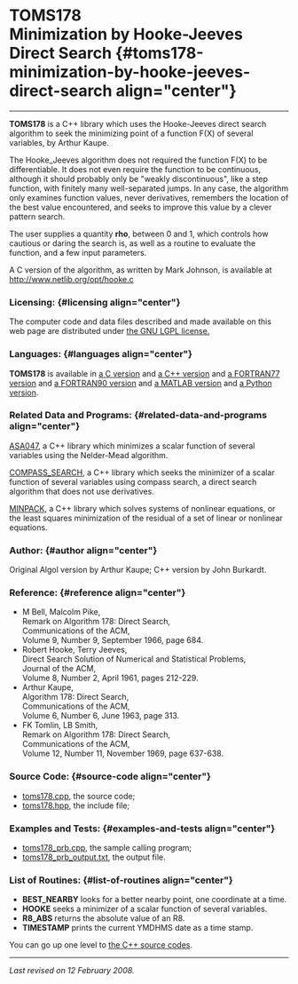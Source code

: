 TOMS178\
Minimization by Hooke-Jeeves Direct Search {#toms178-minimization-by-hooke-jeeves-direct-search align="center"}
==========================================

------------------------------------------------------------------------

**TOMS178** is a C++ library which uses the Hooke-Jeeves direct search
algorithm to seek the minimizing point of a function F(X) of several
variables, by Arthur Kaupe.

The Hooke\_Jeeves algorithm does not required the function F(X) to be
differentiable. It does not even require the function to be continuous,
although it should probably only be "weakly discontinuous", like a step
function, with finitely many well-separated jumps. In any case, the
algorithm only examines function values, never derivatives, remembers
the location of the best value encountered, and seeks to improve this
value by a clever pattern search.

The user supplies a quantity **rho**, between 0 and 1, which controls
how cautious or daring the search is, as well as a routine to evaluate
the function, and a few input parameters.

A C version of the algorithm, as written by Mark Johnson, is available
at <http://www.netlib.org/opt/hooke.c>

### Licensing: {#licensing align="center"}

The computer code and data files described and made available on this
web page are distributed under [the GNU LGPL
license.](../../txt/gnu_lgpl.txt)

### Languages: {#languages align="center"}

**TOMS178** is available in [a C
version](../../c_src/toms178/toms178.html) and [a C++
version](../../cpp_src/toms178/toms178.html) and [a FORTRAN77
version](../../f77_src/toms178/toms178.html) and [a FORTRAN90
version](../../f_src/toms178/toms178.html) and [a MATLAB
version](../../m_src/toms178/toms178.html) and [a Python
version](../../py_src/toms178/toms178.html).

### Related Data and Programs: {#related-data-and-programs align="center"}

[ASA047](../../cpp_src/asa047/asa047.html), a C++ library which
minimizes a scalar function of several variables using the Nelder-Mead
algorithm.

[COMPASS\_SEARCH](../../cpp_src/compass_search/compass_search.html), a
C++ library which seeks the minimizer of a scalar function of several
variables using compass search, a direct search algorithm that does not
use derivatives.

[MINPACK](../../cpp_src/minpack/minpack.html), a C++ library which
solves systems of nonlinear equations, or the least squares minimization
of the residual of a set of linear or nonlinear equations.

### Author: {#author align="center"}

Original Algol version by Arthur Kaupe; C++ version by John Burkardt.

### Reference: {#reference align="center"}

-   M Bell, Malcolm Pike,\
    Remark on Algorithm 178: Direct Search,\
    Communications of the ACM,\
    Volume 9, Number 9, September 1966, page 684.
-   Robert Hooke, Terry Jeeves,\
    Direct Search Solution of Numerical and Statistical Problems,\
    Journal of the ACM,\
    Volume 8, Number 2, April 1961, pages 212-229.
-   Arthur Kaupe,\
    Algorithm 178: Direct Search,\
    Communications of the ACM,\
    Volume 6, Number 6, June 1963, page 313.
-   FK Tomlin, LB Smith,\
    Remark on Algorithm 178: Direct Search,\
    Communications of the ACM,\
    Volume 12, Number 11, November 1969, page 637-638.

### Source Code: {#source-code align="center"}

-   [toms178.cpp](toms178.cpp), the source code;
-   [toms178.hpp](toms178.hpp), the include file;

### Examples and Tests: {#examples-and-tests align="center"}

-   [toms178\_prb.cpp](toms178_prb.cpp), the sample calling program;
-   [toms178\_prb\_output.txt](toms178_prb_output.txt), the output file.

### List of Routines: {#list-of-routines align="center"}

-   **BEST\_NEARBY** looks for a better nearby point, one coordinate at
    a time.
-   **HOOKE** seeks a minimizer of a scalar function of several
    variables.
-   **R8\_ABS** returns the absolute value of an R8.
-   **TIMESTAMP** prints the current YMDHMS date as a time stamp.

You can go up one level to [the C++ source codes](../cpp_src.html).

------------------------------------------------------------------------

*Last revised on 12 February 2008.*
